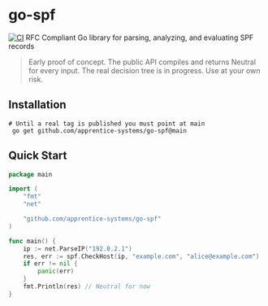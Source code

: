 # go-spf
[![CI](https://github.com/apprentice-system/go-spf/actions/workflows/go-test.yml/badge.svg?branch=main)](https://github.com/apprentice-system/go-spf/actions/workflows/go-test.yml)
RFC Compliant Go library for parsing, analyzing, and evaluating SPF records
> Early proof of concept. The public API compiles and returns Neutral for every input. The real decision tree is in progress. Use at your own risk.


## Installation
```shell
# Until a real tag is published you must point at main
 go get github.com/apprentice-systems/go-spf@main
```


## Quick Start
```go
package main

import (
    "fmt"
    "net"

    "github.com/apprentice-systems/go-spf"
)

func main() {
    ip := net.ParseIP("192.0.2.1")
    res, err := spf.CheckHost(ip, "example.com", "alice@example.com")
    if err != nil {
        panic(err)
    }
    fmt.Println(res) // Neutral for now
}
```

